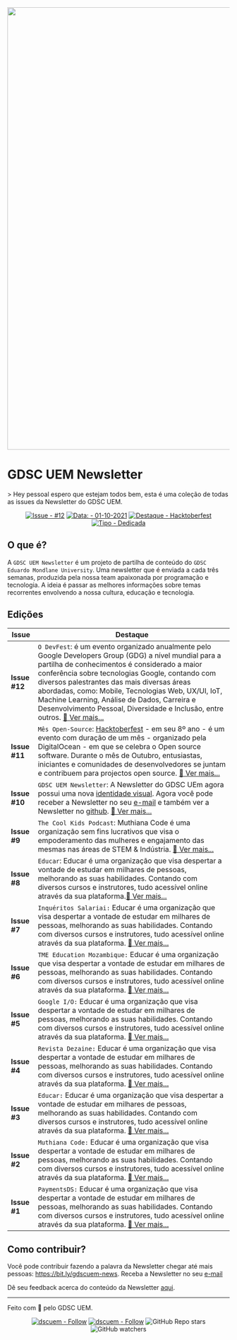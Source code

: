 
  
 <img src="https://user-images.githubusercontent.com/50568515/130362231-2d2f81a1-e3a5-48bf-8923-308ab0ac80eb.png" width="1000px" /> 
  <h1 align="left">
    GDSC UEM Newsletter
  </h1>
> Hey pessoal espero que estejam todos bem, esta é uma coleção de todas as issues da Newsletter do GDSC UEM.

<span align="center">

[![Issue - #12](https://img.shields.io/badge/Issue-%2312-2ea44f)](https://https://github.com/gdscuem/tree/main/2021/)
[![Data: - 01-10-2021](https://img.shields.io/badge/Data%3A-06--10--2021-brightgreen)](https://https://github.com/gdscuem/tree/main/2021/)
[![Destaque - Hacktoberfest](https://img.shields.io/badge/Destaque-DevFest%2021-yellow)](https://https://github.com/gdscuem/tree/main/2021/) [![Tipo  - Dedicada](https://img.shields.io/badge/Tipo_-Dedicada-blue)](https://https://github.com/gdscuem/tree/main/2021/)

</span>

## O que é?
A `GDSC UEM Newsletter` é um projeto de partilha de conteúdo do `GDSC Eduardo Mondlane University`. Uma newsletter que é enviada a cada três semanas, produzida pela nossa team apaixonada por programação e tecnologia. A ideia é passar as melhores informações sobre temas recorrentes envolvendo a nossa cultura, educação e tecnologia.

## Edições
**Issue**|**Destaque**| 
--------|-----------------
**Issue #12** | `O DevFest`:  é um evento organizado anualmente pelo Google Developers Group (GDG) a nível mundial para a partilha de conhecimentos é considerado a maior conferência sobre tecnologias Google, contando com diversos palestrantes das mais diversas áreas abordadas, como: Mobile, Tecnologias Web, UX/UI, IoT, Machine Learning, Análise de Dados, Carreira e Desenvolvimento Pessoal, Diversidade e Inclusão, entre outros. [📎 Ver mais...](https://github.com/gdscuem/newsletter/tree/main/2021/S2/issue-12)
**Issue #11** | `Mês Open-Source`: [Hacktoberfest](https://hacktoberfest.digitalocean.com/) - em seu 8º ano - é um evento com duração de um mês - organizado pela DigitalOcean - em que se celebra o Open source software. Durante o mês de Outubro, entusiastas, iniciantes e comunidades de desenvolvedores se juntam e contribuem para projectos open source. [📎 Ver mais...](https://github.com/gdscuem/newsletter/tree/main/2021/S2/issue-11)
**Issue #10** | `GDSC UEM Newsletter`: A Newsletter do GDSC UEm agora possui uma nova [identidade visual](https://www.instagram.com/gdscuem/). Agora você pode receber a Newsletter no seu [e-mail](https://gmail.us5.list-manage.com/subscribe?u=bbe58c81938691a75a8f6d316&id=710b96e38c) e também ver a Newsletter no [github](https://github.com/DSC-Eduardo-Mondlane-University/newsletter). [📎 Ver mais...](https://github.com/DSC-Eduardo-Mondlane-University/newsletter/tree/main/2021/S2/issue-10)
**Issue #9** | `The Cool Kids Podcast`: Muthiana Code é uma organização sem fins lucrativos que visa o empoderamento das mulheres e engajamento das mesmas nas áreas de STEM & Indústria. [📎 Ver mais...](https://github.com/DSC-Eduardo-Mondlane-University/newsletter/tree/main/2021/S1/issue-9)
**Issue #8**| `Educar`: Educar é uma organização que visa despertar a vontade de estudar em milhares de pessoas, melhorando as suas habilidades. Contando com diversos cursos e instrutores, tudo acessível online através da sua plataforma.[📎 Ver mais...](https://github.com/DSC-Eduardo-Mondlane-University/newsletter/tree/main/2021/S1/issue-8)
**Issue #7** | `Inquéritos Salariai:` Educar é uma organização que visa despertar a vontade de estudar em milhares de pessoas, melhorando as suas habilidades. Contando com diversos cursos e instrutores, tudo acessível online através da sua plataforma. [📎 Ver mais...](https://github.com/DSC-Eduardo-Mondlane-University/newsletter/tree/main/2021/S1/issue-7)
**Issue #6** | `TME Education Mozambique:` Educar é uma organização que visa despertar a vontade de estudar em milhares de pessoas, melhorando as suas habilidades. Contando com diversos cursos e instrutores, tudo acessível online através da sua plataforma.  [📎 Ver mais...](https://github.com/DSC-Eduardo-Mondlane-University/newsletter/tree/main/2021/S1/issue-6)
**Issue #5** | `Google I/O:` Educar é uma organização que visa despertar a vontade de estudar em milhares de pessoas, melhorando as suas habilidades. Contando com diversos cursos e instrutores, tudo acessível online através da sua plataforma. [📎 Ver mais...](https://github.com/DSC-Eduardo-Mondlane-University/newsletter/tree/main/2021/S1/issue-5)
**Issue #4** | `Revista Dezaine:` Educar é uma organização que visa despertar a vontade de estudar em milhares de pessoas, melhorando as suas habilidades. Contando com diversos cursos e instrutores, tudo acessível online através da sua plataforma.  [📎 Ver mais...](https://github.com/DSC-Eduardo-Mondlane-University/newsletter/tree/main/2021/S1/issue-4) 
**Issue #3** | `Educar:` Educar é uma organização que visa despertar a vontade de estudar em milhares de pessoas, melhorando as suas habilidades. Contando com diversos cursos e instrutores, tudo acessível online através da sua plataforma. [📎 Ver mais...](https://github.com/DSC-Eduardo-Mondlane-University/newsletter/tree/main/2021/S1/issue-3)
**Issue #2**| `Muthiana Code:` Educar é uma organização que visa despertar a vontade de estudar em milhares de pessoas, melhorando as suas habilidades. Contando com diversos cursos e instrutores, tudo acessível online através da sua plataforma. [📎 Ver mais...](https://github.com/DSC-Eduardo-Mondlane-University/newsletter/tree/main/2021/S1/issue-2)
**Issue #1** | `PaymentsDS:` Educar é uma organização que visa despertar a vontade de estudar em milhares de pessoas, melhorando as suas habilidades. Contando com diversos cursos e instrutores, tudo acessível online através da sua plataforma. [📎 Ver mais...](https://github.com/DSC-Eduardo-Mondlane-University/newsletter/tree/main/2021/S1/issue-1)
## Como contribuir?
Você pode contribuir fazendo a palavra da Newsletter chegar até mais pessoas: https://bit.ly/gdscuem-news.
Receba a Newsletter no seu [e-mail](https://gmail.us5.list-manage.com/subscribe?u=bbe58c81938691a75a8f6d316&id=710b96e38c) 

Dê seu feedback acerca do conteúdo da Newsletter [aqui](https://bit.ly/dscnewsletter-feedback).

---
Feito com 💙 pelo GDSC UEM.
<p align="center">
  <a href="https://twitter.com/gdscuem"><img src="https://img.shields.io/badge/gdscuem-Follow-1DA1F2?logo=Twitter" alt="dscuem - Follow"></a>
  <a href="https://instagram.com/gdscuem"><img src="https://img.shields.io/badge/gdscuem-Follow-E4405F?logo=Instagram" alt="dscuem - Follow"></a>
  <img alt="GitHub Repo stars" src="https://img.shields.io/github/stars/DSC-Eduardo-Mondlane-University/newsletter?style=social">
  <img alt="GitHub watchers" src="https://img.shields.io/github/watchers/DSC-Eduardo-Mondlane-University/newsletter?style=social">

</p>

